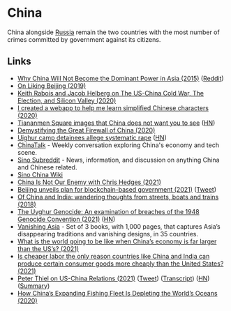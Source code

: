 # China

China alongside [Russia](russia.md) remain the two countries with the most number of crimes committed by government against its citizens.

## Links

- [Why China Will Not Become the Dominant Power in Asia (2015)](https://www.youtube.com/watch?v=_AvNT3vyzr0) ([Reddit](https://www.reddit.com/r/geopolitics/comments/4benkx/why_china_will_not_become_the_dominant_power_in/))
- [On Liking Beijing (2019)](https://www.tbray.org/ongoing/When/201x/2019/04/15/Liking-Beijing)
- [Keith Rabois and Jacob Helberg on The US-China Cold War, The Election, and Silicon Valley (2020)](https://overcast.fm/+LDKeqv_LA)
- [I created a webapp to help me learn simplified Chinese characters (2020)](https://www.thomasvanderberg.nl/blog/cn-hanzi/)
- [Tiananmen Square images that China does not want you to see](https://www.gettyimages.co.jp/%E5%86%99%E7%9C%9F/tiananmen-square?phrase=tiananmen%20square&sort=mostpopular) ([HN](https://news.ycombinator.com/item?id=25454830))
- [Demystifying the Great Firewall of China (2020)](https://medium.com/mobile-asia/demystifying-the-great-firewall-of-china-22f4a97550cc)
- [Uighur camp detainees allege systematic rape](https://www.bbc.com/news/world-asia-china-55794071) ([HN](https://news.ycombinator.com/item?id=26009586))
- [ChinaTalk](https://chinatalkshow.libsyn.com/) - Weekly conversation exploring China's economy and tech scene.
- [Sino Subreddit](https://www.reddit.com/r/Sino/) - News, information, and discussion on anything China and Chinese related.
- [Sino China Wiki](https://www.reddit.com/r/Sino/wiki/index)
- [China Is Not Our Enemy with Chris Hedges (2021)](https://www.youtube.com/watch?v=l4sVSdY7FHg)
- [Beijing unveils plan for blockchain-based government (2021)](https://technode.com/2020/07/16/beijing-unveils-plan-for-blockchain-based-government/) ([Tweet](https://twitter.com/balajis/status/1283979539337449473))
- [Of China and India: wandering thoughts from streets, boats and trains (2018)](https://yawningbread.wordpress.com/2018/01/16/of-china-and-india-wandering-thoughts-from-streets-boats-and-trains/)
- [The Uyghur Genocide: An examination of breaches of the 1948 Genocide Convention (2021)](https://newlinesinstitute.org/uyghurs/the-uyghur-genocide-an-examination-of-chinas-breaches-of-the-1948-genocide-convention/) ([HN](https://news.ycombinator.com/item?id=26401715))
- [Vanishing Asia](https://www.kickstarter.com/projects/kk-org/vanishing-asia) - Set of 3 books, with 1,000 pages, that captures Asia’s disappearing traditions and vanishing designs, in 35 countries.
- [What is the world going to be like when China’s economy is far larger than the US’s? (2021)](https://www.reddit.com/r/geopolitics/comments/mfghjh/what_is_the_world_going_to_be_like_when_chinas/)
- [Is cheaper labor the only reason countries like China and India can produce certain consumer goods more cheaply than the United States? (2021)](https://www.reddit.com/r/AskEconomics/comments/mgvpea/is_cheaper_labor_the_only_reason_countries_like/)
- [Peter Thiel on US-China Relations (2021)](https://www.youtube.com/watch?v=SJcKWtiFzIY) ([Tweet](https://twitter.com/wolfejosh/status/1379989909583360002)) ([Transcript](https://nixonseminar.com/2021/04/the-nixon-seminar-april-6-2021-transcript/)) ([HN](https://news.ycombinator.com/item?id=26738934)) ([Summary](https://twitter.com/rohunjauhar/status/1380596505782915072))
- [How China’s Expanding Fishing Fleet Is Depleting the World’s Oceans (2020)](https://e360.yale.edu/features/how-chinas-expanding-fishing-fleet-is-depleting-worlds-oceans)
